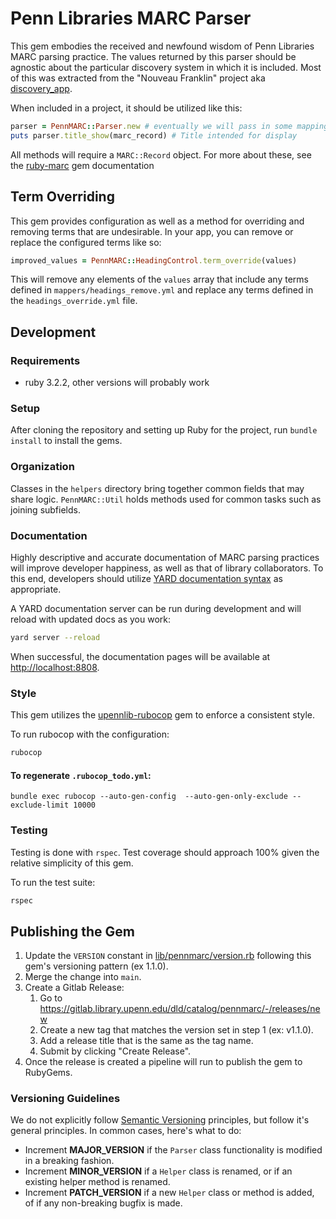 # Penn Libraries MARC Parser

This gem embodies the received and newfound wisdom of Penn Libraries MARC parsing practice. The values returned by this
parser should be agnostic about the particular discovery system in which it is included. Most of this was extracted from
the "Nouveau Franklin" project aka [discovery_app](https://gitlab.library.upenn.edu/franklin/discovery-app).

When included in a project, it should be utilized like this:

```ruby
parser = PennMARC::Parser.new # eventually we will pass in some mappings...
puts parser.title_show(marc_record) # Title intended for display
```

All methods will require a `MARC::Record` object. For more about these, see the 
[ruby-marc](https://github.com/ruby-marc/ruby-marc) gem documentation

## Term Overriding

This gem provides configuration as well as a method for overriding and removing terms that are undesirable. In your app,
you can remove or replace the configured terms like so:

```ruby
improved_values = PennMARC::HeadingControl.term_override(values)
```

This will remove any elements of the `values` array that include any terms defined in `mappers/headings_remove.yml` and
replace any terms defined in the `headings_override.yml` file.

## Development

### Requirements
- ruby 3.2.2, other versions will probably work

### Setup

After cloning the repository and setting up Ruby for the project, run `bundle install` to install the gems.

### Organization

Classes in the `helpers` directory bring together common fields that may share logic. `PennMARC::Util` holds methods 
used for common tasks such as joining subfields.

### Documentation

Highly descriptive and accurate documentation of MARC parsing practices will improve developer happiness, as well as 
that of library collaborators. To this end, developers should utilize
[YARD documentation syntax](https://rubydoc.info/gems/yard/file/docs/GettingStarted.md) as appropriate.

A YARD documentation server can be run during development and will reload with updated docs as you work:

```bash
yard server --reload
```

When successful, the documentation pages will be available at [http://localhost:8808](http://localhost:8808).

### Style

This gem utilizes the [upennlib-rubocop](https://gitlab.library.upenn.edu/dld/upennlib-rubocop) 
gem to enforce a consistent style.

To run rubocop with the configuration:

```bash
rubocop
```

#### To regenerate `.rubocop_todo.yml`:
```shell
bundle exec rubocop --auto-gen-config  --auto-gen-only-exclude --exclude-limit 10000
```


### Testing

Testing is done with `rspec`. Test coverage should approach 100% given the relative simplicity of this gem.

To run the test suite:

```bash
rspec
```

## Publishing the Gem

1. Update the `VERSION` constant in [lib/pennmarc/version.rb](lib/pennmarc/version.rb) following this gem's versioning pattern (ex 1.1.0).
2. Merge the change into `main`.
3. Create a Gitlab Release:
   1. Go to https://gitlab.library.upenn.edu/dld/catalog/pennmarc/-/releases/new
   2. Create a new tag that matches the version set in step 1 (ex: v1.1.0). 
   3. Add a release title that is the same as the tag name. 
   4. Submit by clicking "Create Release".
4. Once the release is created a pipeline will run to publish the gem to RubyGems. 

### Versioning Guidelines

We do not explicitly follow [Semantic Versioning](https://semver.org/) principles, but follow it's general principles. 
In common cases, here's what to do:

- Increment **MAJOR_VERSION** if the `Parser` class functionality is modified in a breaking fashion.
- Increment **MINOR_VERSION** if a `Helper` class is renamed, or if an existing helper method is renamed.
- Increment **PATCH_VERSION** if a new `Helper` class or method is added, of if any non-breaking bugfix is made.
